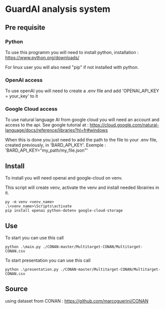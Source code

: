 # GuardAI analysis system

## Pre requisite

### Python
To use this programm you will need to install python, installation : https://www.python.org/downloads/

For linux user you will also need "pip" if not installed with python.

### OpenAI access
To use openAI you will need to create a .env file and add 'OPENAI_API_KEY = your_key' to it

### Google Cloud access
To use natural language AI from google cloud you will need an account and access to the api. See google tutorial at : https://cloud.google.com/natural-language/docs/reference/libraries?hl=fr#windows

When this is done you just need to add the path to the file to your .env file, created previously, in 'BARD_API_KEY'. Exemple : 'BARD_API_KEY="my_path/my_file.json"'

## Install
To install you will need openai and google-cloud on venv.

This script will create venv, activate the venv and install needed librairies in it.
```
py -m venv <venv_name>
.\<venv_name>\Scripts\activate
pip install openai python-dotenv google-cloud-storage
```
## Use
To start you can use this call
```
python .\main.py ./CONAN-master/Multitarget-CONAN/Multitarget-CONAN.csv
```


To start presentation you can use this call
```
python .\presentation.py ./CONAN-master/Multitarget-CONAN/Multitarget-CONAN.csv
```


## Source
using dataset from CONAN : https://github.com/marcoguerini/CONAN
